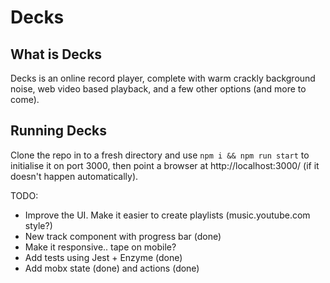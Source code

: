 # Decks

## What is Decks

Decks is an online record player, complete with warm crackly background noise, web video based playback, and a few other options (and more to come).

## Running Decks

Clone the repo in to a fresh directory and use `npm i && npm run start` to initialise it on port 3000, then point a browser at http://localhost:3000/ (if it doesn't happen automatically).

TODO:

* Improve the UI. Make it easier to create playlists (music.youtube.com style?)
* New track component with progress bar (done)
* Make it responsive.. tape on mobile?
* Add tests using Jest + Enzyme (done)
* Add mobx state (done) and actions (done)
